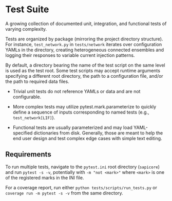 # Test Suite

A growing collection of documented unit, integration, and functional tests of varying complexity.

Tests are organized by package (mirroring the project directory structure). For instance, `test_network.py`
in `tests/network` iterates over configuration YAMLs in the directory, creating heterogeneous connected
ensembles and logging their responses to variable current injection patterns.

By default, a directory bearing the name of the test script on the same level is used as the test root.
Some test scripts may accept runtime arguments specifying a different root directory, the path to a configuration
file, and/or the path to required data files.

* Trivial unit tests do not reference YAMLs or data and are not configurable.

* More complex tests may utilize pytest.mark.parameterize to quickly define a sequence of inputs
corresponding to named tests (e.g., `test_network[LIF]`).

* Functional tests are usually parameterized and may load YAML-specified dictionaries from disk.
Generally, those are meant to help the end user design and test complex edge cases with simple text editing.

## Requirements
To run multiple tests, navigate to the `pytest.ini` root directory (`sapicore`) and run `pytest -s -v`,
potentially with `-m "not <mark>"` where `<mark>` is one of the registered marks in the INI file.

For a coverage report, run either `python tests/scripts/run_tests.py` or `coverage run -m pytest -s -v`
from the same directory.
